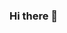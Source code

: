 ### Hi there 👋

<!--
**Fellli/Fellli** is a ✨ _special_ ✨ repository because its `README.md` (this file) appears on your GitHub profile.

Here are some ideas to get you started:

- 🔭 I’m currently working in imatch talent. I'm a senior headhunter who focuses on artificial intelligence talent recruitment. 
主要负责人工智能领域人才招聘，成功案例包括：华为诺亚方舟实验室计算机视觉前首席科学家，某科技大厂智能计算首席科学家，某AIoT中国独角兽总裁，某智能快递柜前自动驾驶总监，某大厂研究院AI医疗专家等等
